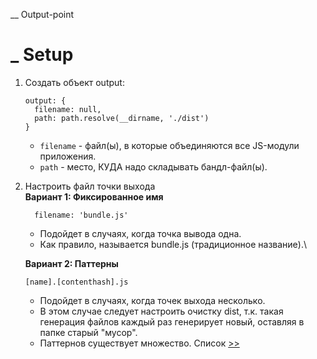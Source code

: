 \_\_ Output-point

# \_ Setup

1. Создать объект output:

   ```
   output: {
     filename: null,
     path: path.resolve(__dirname, './dist')
   }
   ```

   - `filename` - файл(ы), в которые объединяются все JS-модули приложения.
   - `path` - место, КУДА надо складывать бандл-файл(ы).

1. Настроить файл точки выхода  
   **Вариант 1: Фиксированное имя**

   ```
     filename: 'bundle.js'
   ```

   - Подойдет в случаях, когда точка вывода одна.
   - Как правило, называется bundle.js (традиционное название).\

   **Вариант 2: Паттерны**

   ```
   [name].[contenthash].js
   ```

   - Подойдет в случаях, когда точек выхода несколько.
   - В этом случае следует настроить очистку dist, т.к. такая генерация файлов каждый раз генерирует новый, оставляя в папке старый "мусор".
   - Паттернов существует множество. Список [>>]()
